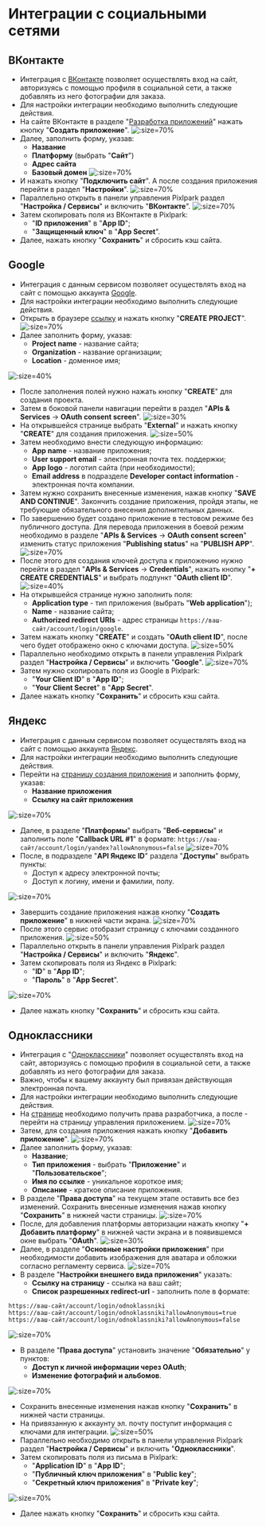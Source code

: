 # Интеграции с социальными сетями

## ВКонтакте
* Интеграция с [ВКонтакте](https://vk.com) позволяет осуществлять вход на сайт, авторизуясь с помощью профиля в социальной сети, а также добавлять из него фотографии для заказа.
* Для настройки интеграции необходимо выполнить следующие действия.
* На сайте ВКонтакте в разделе "[Разработка приложений](https://dev.vk.com)" нажать кнопку "__Создать приложение__".
![](../_media/integration/vk01.png ':size=70%')
* Далее, заполнить форму, указав:
    + __Название__
    + __Платформу__ (выбрать "__Сайт__")
    + __Адрес сайта__
    + __Базовый домен__
    ![](../_media/integration/vk02.png ':size=70%')
* И нажать кнопку "__Подключить сайт__". А после создания приложения перейти в раздел "__Настройки__".
![](../_media/integration/vk03.png ':size=70%')
* Параллельно открыть в панели управления Pixlpark раздел "__Настройка / Сервисы__" и включить "__ВКонтакте__".
![](../_media/integration/vk04.png ':size=70%')
* Затем скопировать поля из ВКонтакте в Pixlpark:
    + "__ID приложения__" в "__App ID__";
    + "__Защищенный ключ__" в "__App Secret__".
* Далее, нажать кнопку "__Сохранить__" и сбросить кэш сайта.

## Google
* Интеграция с данным сервисом позволяет осуществлять вход на сайт с помощью аккаунта [Google](https://www.google.com).
* Для настройки интеграции необходимо выполнить следующие действия.
* Открыть в браузере [ссылку](https://console.cloud.google.com/cloud-resource-manager?pli=1) и нажать кнопку "__CREATE PROJECT__".
![](../_media/integration/google01.jpg ':size=70%')
* Далее заполнить форму, указав:
    + __Project name__ - название сайта;
    + __Organization__ - название организации;
    + __Location__ - доменное имя;

![](../_media/integration/google02.jpg ':size=40%')
* После заполнения полей нужно нажать кнопку "__CREATE__" для создания проекта.
* Затем в боковой панели навигации перейти в раздел "__APIs & Services__ &rarr; __OAuth consent screen__".
![](../_media/integration/google03.png ':size=30%')
* На открывшейся странице выбрать "__External__" и нажать кнопку "__CREATE__" для создания приложения.
![](../_media/integration/google04.jpg ':size=50%')
* Затем необходимо внести следующую информацию:
    + __App name__ - название приложения;
    + __User support email__ - электронная почта тех. поддержки;
    + __App logo__ - логотип сайта (при необходимости);
    + __Email address__ в подразделе __Developer contact information__ - электронная почта компании.
* Затем нужно сохранить внесенные изменения, нажав кнопку "__SAVE AND CONTINUE__". Закончить создание приложения, пройдя этапы, не требующие обязательного внесения дополнительных данных.
* По завершению будет создано приложение в тестовом режиме без публичного доступа. Для перевода приложения в боевой режим необходимо в разделе "__APIs & Services__ &rarr; __OAuth consent screen__" изменить статус приложения "__Publishing status__" на "__PUBLISH APP__".
![](../_media/integration/google05.jpg ':size=70%')
* После этого для создания ключей доступа к приложению нужно перейти в раздел "__APIs & Services__ &rarr; __Credentials__", нажать кнопку "__+ CREATE CREDENTIALS__" и выбрать подпункт "__OAuth client ID__".
![](../_media/integration/google06.png ':size=40%')
* На открывшейся странице нужно заполнить поля:
    + __Application type__ - тип приложения (выбрать "__Web application__");
    + __Name__ - название сайта;
    + __Authorized redirect URIs__ - адрес страницы `https://ваш-сайт/account/login/google`.
* Затем нажать кнопку "__CREATE__" и создать "__OAuth client ID__", после чего будет отображено окно с ключами доступа.
![](../_media/integration/google07.jpg ':size=50%')
* Параллельно необходимо открыть в панели управления Pixlpark раздел "__Настройка / Сервисы__" и включить "__Google__".
![](../_media/integration/google08.png ':size=70%')
* Затем нужно скопировать поля из Google в Pixlpark:
    + "__Your Client ID__" в "__App ID__";
    + "__Your Client Secret__" в "__App Secret__".
* Далее нажать кнопку "__Сохранить__" и сбросить кэш сайта.

## Яндекс
* Интеграция с данным сервисом позволяет осуществлять вход на сайт с помощью  аккаунта [Яндекс](https://yandex.ru).
* Для настройки интеграции необходимо выполнить следующие действия.
* Перейти на [страницу создания приложения](https://oauth.yandex.ru/client/new) и заполнить форму, указав:
    + __Название приложения__
    + __Ссылку на сайт приложения__

![](../_media/integration/ya01.jpg ':size=70%')
* Далее, в разделе "__Платформы__" выбрать "__Веб-сервисы__" и заполнить поле "__Callback URL #1__" в формате: `https://ваш-сайт/account/login/yandex?allowAnonymous=false`
![](../_media/integration/ya02.jpg ':size=70%')
* После, в подразделе "__API Яндекс ID__" раздела "__Доступы__" выбрать пункты:
    + Доступ к адресу электронной почты;
    + Доступ к логину, имени и фамилии, полу.

![](../_media/integration/ya03.jpg ':size=70%')
* Завершить создание приложения нажав кнопку "__Создать приложение__" в нижней части экрана.
![](../_media/integration/ya04.jpg ':size=70%')
* После этого сервис отобразит страницу с ключами созданного приложения.
![](../_media/integration/ya05.png ':size=50%')
* Параллельно открыть в панели управления Pixlpark раздел "__Настройка / Сервисы__" и включить "__Яндекс__".
* Затем скопировать поля из Яндекс в Pixlpark:
    + "__ID__" в "__App ID__";
    + "__Пароль__" в "__App Secret__".

![](../_media/integration/ya06.png ':size=70%')
* Далее нажать кнопку "__Сохранить__" и сбросить кэш сайта.

## Одноклассники
* Интеграция с "[Одноклассники](https://ok.ru/)" позволяет осуществлять вход на сайт, авторизуясь с помощью профиля в социальной сети, а также добавлять из него фотографии для заказа.
* Важно, чтобы к вашему аккаунту был привязан действующая электронная почта.
* Для настройки интеграции необходимо выполнить следующие действия.
* На [странице](http://ok.ru/devaccess) необходимо получить права разработчика, а после - перейти на страницу управления приложением.
![](../_media/integration/ok01.png ':size=70%')
* Затем, для создания приложения нажать кнопку "__Добавить приложение__".
![](../_media/integration/ok02.jpg ':size=70%')
* Далее заполнить форму, указав:
    + __Название__;
    + __Тип приложения__ - выбрать "__Приложение__" и "__Пользовательское__";
    + __Имя по ссылке__ - уникальное короткое имя;
    + __Описание__ - краткое описание приложения.
* В разделе "__Права доступа__" на текущем этапе оставить все без изменений. Сохранить внесенные изменения нажав кнопку "__Сохранить__" в нижней части страницы.
![](../_media/integration/ok03.png ':size=70%')
* После, для добавления платформы авторизации нажать кнопку "__+ Добавить платформу__" в нижней части экрана и в появившемся окне выбрать "__OAuth__".
![](../_media/integration/ok04.png ':size=30%')
* Далее, в разделе "__Основные настройки приложения__" при необходимости добавить изображения для аватара и обложки согласно регламенту сервиса.
![](../_media/integration/ok05.png ':size=70%')
* В разделе "__Настройки внешнего вида приложения__" указать:
    + __Ссылку на страницу__ - ссылка на ваш сайт;
    + __Список разрешенных redirect-url__ - заполнить поле в формате:  
```
https://ваш-сайт/account/login/odnoklassniki
https://ваш-сайт/account/login/odnoklassniki?allowAnonymous=true
https://ваш-сайт/account/login/odnoklassniki?allowAnonymous=false
```
![](../_media/integration/ok06.png ':size=70%')
* В разделе "__Права доступа__" установить значение "__Обязательно__" у пунктов:
    + __Доступ к личной информации через OAuth__;
    + __Изменение фотографий и альбомов__.

![](../_media/integration/ok07.png ':size=70%')
* Сохранить внесенные изменения нажав кнопку "__Сохранить__" в нижней части страницы.
* На привязанную к аккаунту эл. почту поступит информация с ключами для интеграции.
![](../_media/integration/ok08.png ':size=50%')
* Параллельно необходимо открыть в панели управления Pixlpark раздел "__Настройка / Сервисы__" и включить "__Одноклассники__".
* Затем скопировать поля из письма в Pixlpark:
    + "__Application ID__" в "__App ID__";
    + "__Публичный ключ приложения__" в "__Public key__";
    + "__Секретный ключ приложения__" в "__Private key__";

![](../_media/integration/ok09.png ':size=70%')
* Далее нажать кнопку "__Сохранить__" и сбросить кэш сайта.